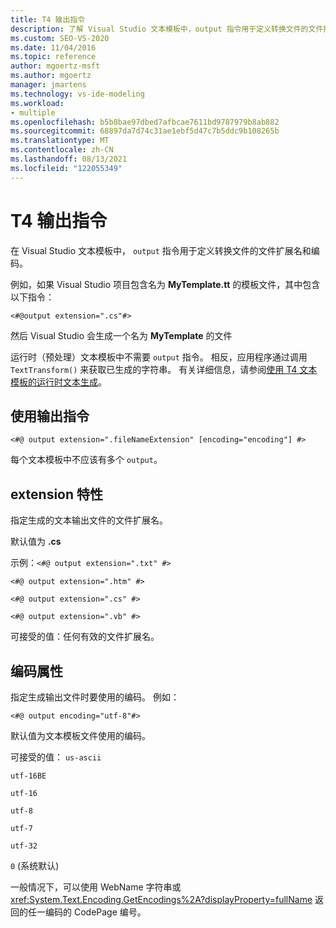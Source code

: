 ```yaml
---
title: T4 输出指令
description: 了解 Visual Studio 文本模板中，output 指令用于定义转换文件的文件扩展名和编码。
ms.custom: SEO-VS-2020
ms.date: 11/04/2016
ms.topic: reference
author: mgoertz-msft
ms.author: mgoertz
manager: jmartens
ms.technology: vs-ide-modeling
ms.workload:
- multiple
ms.openlocfilehash: b5b8bae97dbed7afbcae7611bd9787979b8ab882
ms.sourcegitcommit: 68897da7d74c31ae1ebf5d47c7b5ddc9b108265b
ms.translationtype: MT
ms.contentlocale: zh-CN
ms.lasthandoff: 08/13/2021
ms.locfileid: "122055349"
---
```

# <a name="t4-output-directive"></a>T4 输出指令

在 Visual Studio 文本模板中， `output` 指令用于定义转换文件的文件扩展名和编码。

 例如，如果 Visual Studio 项目包含名为 **MyTemplate.tt** 的模板文件，其中包含以下指令：

 `<#@output extension=".cs"#>`

 然后 Visual Studio 会生成一个名为 **MyTemplate** 的文件

 运行时（预处理）文本模板中不需要 `output` 指令。 相反，应用程序通过调用 `TextTransform()` 来获取已生成的字符串。 有关详细信息，请参阅[使用 T4 文本模板的运行时文本生成](../modeling/run-time-text-generation-with-t4-text-templates.md)。

## <a name="using-the-output-directive"></a>使用输出指令

```
<#@ output extension=".fileNameExtension" [encoding="encoding"] #>
```

 每个文本模板中不应该有多个 `output`。

## <a name="extension-attribute"></a>extension 特性
 指定生成的文本输出文件的文件扩展名。

 默认值为 **.cs**

 示例：`<#@ output extension=".txt" #>`

 `<#@ output extension=".htm" #>`

 `<#@ output extension=".cs" #>`

 `<#@ output extension=".vb" #>`

 可接受的值：任何有效的文件扩展名。

## <a name="encoding-attribute"></a>编码属性
 指定生成输出文件时要使用的编码。 例如：

 `<#@ output encoding="utf-8"#>`

 默认值为文本模板文件使用的编码。

 可接受的值： `us-ascii`

 `utf-16BE`

 `utf-16`

 `utf-8`

 `utf-7`

 `utf-32`

 `0` (系统默认) 

 一般情况下，可以使用 WebName 字符串或 <xref:System.Text.Encoding.GetEncodings%2A?displayProperty=fullName> 返回的任一编码的 CodePage 编号。
